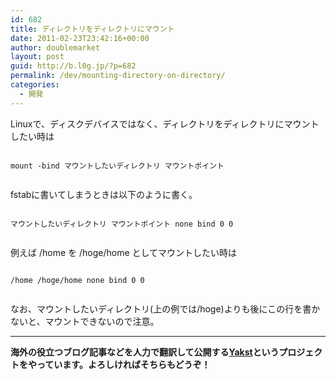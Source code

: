 ```yaml
---
id: 682
title: ディレクトリをディレクトリにマウント
date: 2011-02-23T23:42:16+00:00
author: doublemarket
layout: post
guid: http://b.l0g.jp/?p=682
permalink: /dev/mounting-directory-on-directory/
categories:
  - 開発
---
```


Linuxで、ディスクデバイスではなく、ディレクトリをディレクトリにマウントしたい時は

```
  
mount -bind マウントしたいディレクトリ マウントポイント
  
```

fstabに書いてしまうときは以下のように書く。

```
  
マウントしたいディレクトリ マウントポイント none bind 0 0
  
```

例えば /home を /hoge/home としてマウントしたい時は

```
  
/home /hoge/home none bind 0 0
  
```

なお、マウントしたいディレクトリ(上の例では/hoge)よりも後にこの行を書かないと、マウントできないので注意。

* * *

**海外の役立つブログ記事などを人力で翻訳して公開する[Yakst](https://yakst.com/ja)というプロジェクトをやっています。よろしければそちらもどうぞ！**
